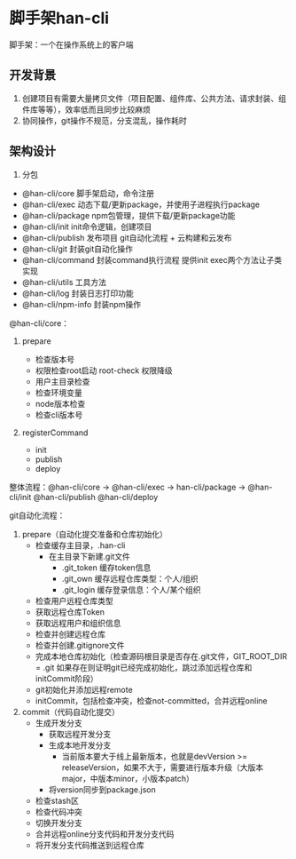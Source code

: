 # 脚手架han-cli
脚手架：一个在操作系统上的客户端

## 开发背景
1. 创建项目有需要大量拷贝文件（项目配置、组件库、公共方法、请求封装、组件库等等），效率低而且同步比较麻烦
2. 协同操作，git操作不规范，分支混乱，操作耗时

## 架构设计
1. 分包
- @han-cli/core 脚手架启动，命令注册
- @han-cli/exec 动态下载/更新package，并使用子进程执行package
- @han-cli/package npm包管理，提供下载/更新package功能
- @han-cli/init init命令逻辑，创建项目
- @han-cli/publish 发布项目 git自动化流程 + 云构建和云发布
- @han-cli/git 封装git自动化操作
- @han-cli/command 封装command执行流程 提供init exec两个方法让子类实现
- @han-cli/utils 工具方法
- @han-cli/log 封装日志打印功能
- @han-cli/npm-info 封装npm操作

@han-cli/core：
1. prepare
    - 检查版本号
    - 权限检查root启动 root-check 权限降级
    - 用户主目录检查
    - 检查环境变量
    - node版本检查
    - 检查cli版本号
   
2. registerCommand
    - init
    - publish
    - deploy

整体流程：@han-cli/core -> @han-cli/exec -> han-cli/package -> @han-cli/init @han-cli/publish @han-cli/deploy

git自动化流程：
1. prepare（自动化提交准备和仓库初始化）
    - 检查缓存主目录，.han-cli
        - 在主目录下新建.git文件
            - .git_token 缓存token信息
            - .git_own 缓存远程仓库类型：个人/组织
            - .git_login 缓存登录信息：个人/某个组织
    - 检查用户远程仓库类型
    - 获取远程仓库Token
    - 获取远程用户和组织信息
    - 检查并创建远程仓库
    - 检查并创建.gitignore文件
    - 完成本地仓库初始化（检查源码根目录是否存在.git文件，GIT_ROOT_DIR = .git 如果存在则证明git已经完成初始化，跳过添加远程仓库和initCommit阶段）
    - git初始化并添加远程remote
    - initCommit，包括检查冲突，检查not-committed，合并远程online
2. commit（代码自动化提交）
    - 生成开发分支
        - 获取远程开发分支
        - 生成本地开发分支
            - 当前版本要大于线上最新版本，也就是devVersion >= releaseVersion，如果不大于，需要进行版本升级（大版本major，中版本minor，小版本patch）
        - 将version同步到package.json
    - 检查stash区
    - 检查代码冲突
    - 切换开发分支
    - 合并远程online分支代码和开发分支代码
    - 将开发分支代码推送到远程仓库
